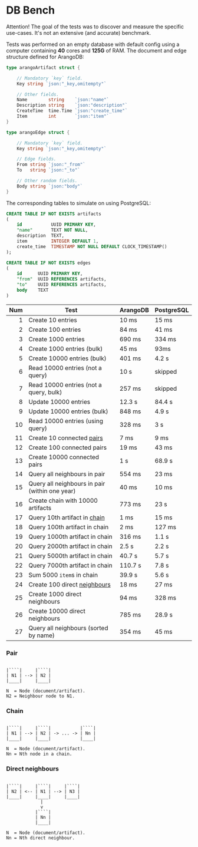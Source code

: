 # DB Bench

Attention! The goal of the tests was to discover and measure the specific use-cases. It's not an extensive (and accurate) benchmark.

Tests was performed on an empty database with default config using a computer containing **40** cores and **125G** of RAM. The document and edge structure defined for ArangoDB:

```go
type arangoArtifact struct {

	// Mandatory `key` field.
	Key string `json:"_key,omitempty"`

	// Other fields.
	Name        string    `json:"name"`
	Description string    `json:"description"`
	CreateTime  time.Time `json:"create_time"`
	Item        int       `json:"item"`
}

type arangoEdge struct {

	// Mandatory `key` field.
	Key string `json:"_key,omitempty"`

	// Edge fields.
	From string `json:"_from"`
	To   string `json:"_to"`

	// Other random fields.
	Body string `json:"body"`
}
```

The corresponding tables to simulate on using PostgreSQL:

```sql
CREATE TABLE IF NOT EXISTS artifacts
(
    id           UUID PRIMARY KEY,
    "name"       TEXT NOT NULL,
    description  TEXT,
    item         INTEGER DEFAULT 1,
    create_time  TIMESTAMP NOT NULL DEFAULT CLOCK_TIMESTAMP()
);

CREATE TABLE IF NOT EXISTS edges
(
    id      UUID PRIMARY KEY,
    "from"  UUID REFERENCES artifacts,
    "to"    UUID REFERENCES artifacts,
    body    TEXT
)
```

| Num | Test                                               | ArangoDB | PostgreSQL |
|----:|----------------------------------------------------|----------|------------|
|   1 | Create 10 entries                                  | 10 ms    | 15 ms      |
|   2 | Create 100 entries                                 | 84 ms    | 41 ms      |
|   3 | Create 1000 entries                                | 690 ms   | 334 ms     |
|   4 | Create 1000 entries (bulk)                         | 45 ms    | 93ms       |
|   5 | Create 10000 entries (bulk)                        | 401 ms   | 4.2 s      |
|   6 | Read 10000 entries (not a query)                   | 10 s     | skipped    |
|   7 | Read 10000 entries (not a query, bulk)             | 257 ms   | skipped    |
|   8 | Update 10000 entries                               | 12.3 s   | 84.4 s     |
|   9 | Update 10000 entries (bulk)                        | 848 ms   | 4.9 s      |
|  10 | Read 10000 entries (using query)                   | 328 ms   | 3 s        |
|  11 | Create 10 connected [pairs](#pair)                 | 7 ms     | 9 ms       |
|  12 | Create 100 connected pairs                         | 19 ms    | 43 ms      |
|  13 | Create 10000 connected pairs                       | 1 s      | 68.9 s     |
|  14 | Query all neighbours in pair                       | 554 ms   | 23 ms      |
|  15 | Query all neighbours in pair (within one year)     | 40 ms    | 10 ms      |
|  16 | Create chain with 10000 artifacts                  | 773 ms   | 23 s       |
|  17 | Query 10th artifact in [chain](#chain)             | 1 ms     | 15 ms      |
|  18 | Query 100th artifact in chain                      | 2 ms     | 127 ms     |
|  19 | Query 1000th artifact in chain                     | 316 ms   | 1.1 s      |
|  20 | Query 2000th artifact in chain                     | 2.5 s    | 2.2 s      |
|  21 | Query 5000th artifact in chain                     | 40.7 s   | 5.7 s      |
|  22 | Query 7000th artifact in chain                     | 110.7 s  | 7.8 s      |
|  23 | Sum 5000 `item`s in chain                          | 39.9 s   | 5.6 s      |
|  24 | Create 100 direct [neighbours](#direct-neighbours) | 18 ms    | 27 ms      |
|  25 | Create 1000 direct neighbours                      | 94 ms    | 328 ms     |
|  26 | Create 10000 direct neighbours                     | 785 ms   | 28.9 s     |
|  27 | Query all neighbours (sorted by name)              | 354 ms   | 45 ms      |


### Pair

```ascii

|````|     |````|
| N1 | --> | N2 |
|____|     |____|

N  = Node (document/artifact).
N2 = Neighbour node to N1.
```

### Chain

```ascii

|````|     |````|           |````|
| N1 | --> | N2 | -> ... -> | Nn |
|____|     |____|           |____|

N  = Node (document/artifact).
Nn = Nth node in a chain.
```

### Direct neighbours

```ascii

|````|     |````|     |````|
| N2 | <-- | N1 | --> | N3 |
|____|     |____|     |____|
             |
             v
           |````|
           | Nn |
           |____|

N  = Node (document/artifact).
Nn = Nth direct neighbour. 
```